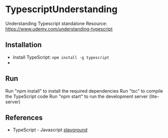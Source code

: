 # TypescriptUnderstanding
Understanding Typescript standalone
Resource: https://www.udemy.com/understanding-typescript

## Installation
* Install TypeScript: `npm install -g typescript`
* 

## Run
Run "npm install" to install the required dependencies
Run "tsc" to compile the TypeScript code
Run "npm start" to run the development server (lite-server)

## References
* TypeScript - Javascript [playground](https://www.typescriptlang.org/play/index.html)